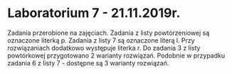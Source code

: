 # Laboratorium 7 - 21.11.2019r.
Zadania przerobione na zajęciach.
Zadania z listy powtórzeniowej są oznaczone literką p.
Zadania z listy 7 są oznaczone literą l.
Przy rozwiązaniach dodatkowo występuje literka r.
Do zadania 3 z listy powtórkowej przygotowano 2 warianty rozwiązań.
Podobnie w przypadku zadania 6 z listy 7 - dostępne są 3 warianty rozwiązań.
